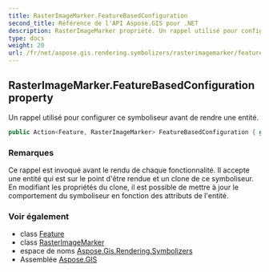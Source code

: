 ```yaml
---
title: RasterImageMarker.FeatureBasedConfiguration
second_title: Référence de l'API Aspose.GIS pour .NET
description: RasterImageMarker propriété. Un rappel utilisé pour configurer ce symboliseur avant de rendre une entité.
type: docs
weight: 20
url: /fr/net/aspose.gis.rendering.symbolizers/rasterimagemarker/featurebasedconfiguration/
---
```

## RasterImageMarker.FeatureBasedConfiguration property

Un rappel utilisé pour configurer ce symboliseur avant de rendre une entité.

```csharp
public Action<Feature, RasterImageMarker> FeatureBasedConfiguration { get; set; }
```

### Remarques

Ce rappel est invoqué avant le rendu de chaque fonctionnalité. Il accepte une entité qui est sur le point d'être rendue et un clone de ce symboliseur. En modifiant les propriétés du clone, il est possible de mettre à jour le comportement du symboliseur en fonction des attributs de l'entité.

### Voir également

* class [Feature](../../../aspose.gis/feature/)
* class [RasterImageMarker](../)
* espace de noms [Aspose.Gis.Rendering.Symbolizers](../../rasterimagemarker/)
* Assemblée [Aspose.GIS](../../../)


